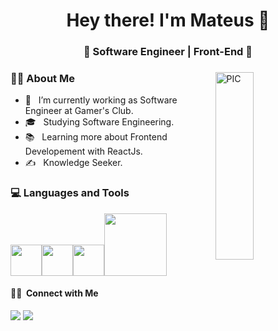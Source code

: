 <h1 align="center">Hey there! I'm Mateus 🖖 </h1>
<h3 align="center">🚀 Software Engineer | Front-End 🚀</h3>
<div>
<img width = "35%" align="right" alt="PIC" height="300px" src="https://media.giphy.com/media/3ornk57KwDXf81rjWM/giphy.gif"/>
<div align="left"> 
  <h3> 👨‍💻 About Me </h3>
  
  - 💼 &nbsp; I’m currently working as Software Engineer at Gamer's Club.
  - 🎓 &nbsp; Studying Software Engineering.
  - 📚 &nbsp; Learning more about Frontend Developement with ReactJs.
  - ✍️ &nbsp; Knowledge Seeker.  
</div> 
</div>

<div>
  <h3> 💻 Languages and Tools </h3>
  <p>
   <img src="https://media3.giphy.com/media/ln7z2eWriiQAllfVcn/200w.webp" width="50"><img src="https://i.giphy.com/media/eNAsjO55tPbgaor7ma/200w.webp" width="50"><img src="https://i.giphy.com/media/IdyAQJVN2kVPNUrojM/200.webp" width="50"><img src="https://media.giphy.com/media/kH1DBkPNyZPOk0BxrM/giphy.gif" width="100">
  <p>
</div> 

<h4> 🤝🏻 &nbsp;Connect with Me </h4>

<div> 
  <a href = "mailto:mateusreis.dev@gmail.comm"><img src="https://img.shields.io/badge/-Gmail-%23333?style=for-the-badge&logo=gmail&logoColor=white" target="_blank"></a>
  <a href="https://www.linkedin.com/in/mateusreisdev/" target="_blank"><img src="https://img.shields.io/badge/-LinkedIn-%230077B5?style=for-the-badge&logo=linkedin&logoColor=white" target="_blank"></a> 
</div>
